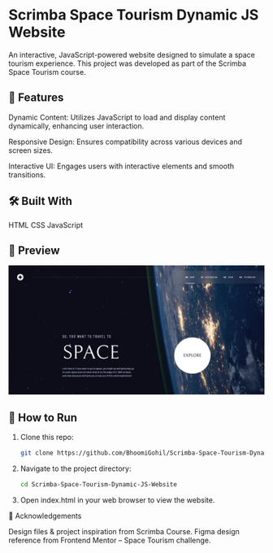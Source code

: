 # Scrimba Space Tourism Dynamic JS Website

An interactive, JavaScript-powered website designed to simulate a space tourism experience. This project was developed as part of the Scrimba Space Tourism course.

## 🚀 Features

Dynamic Content: Utilizes JavaScript to load and display content dynamically, enhancing user interaction.

Responsive Design: Ensures compatibility across various devices and screen sizes.

Interactive UI: Engages users with interactive elements and smooth transitions.

## 🛠️ Built With

HTML
CSS
JavaScript

## 🎨 Preview

![Space Tourism Preview](public/assets/preview.png)

## 📌 How to Run

1. Clone this repo:

   ```bash
   git clone https://github.com/BhoomiGohil/Scrimba-Space-Tourism-Dynamic-JS-Website.git
   ```

2. Navigate to the project directory:

   ```bash
   cd Scrimba-Space-Tourism-Dynamic-JS-Website
   ```

3. Open index.html in your web browser to view the website.

📝 Acknowledgements

Design files & project inspiration from Scrimba Course.
Figma design reference from Frontend Mentor – Space Tourism challenge.
